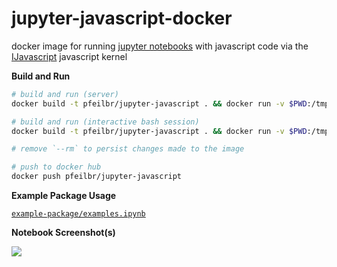 # jupyter-javascript-docker

docker image for running [jupyter notebooks](https://jupyter.org/) with javascript code via the [IJavascript](https://github.com/n-riesco/ijavascript)  javascript kernel

**Build and Run**

```sh
# build and run (server)
docker build -t pfeilbr/jupyter-javascript . && docker run -v $PWD:/tmp/working -w=/tmp/working -p 8888:8888 --rm pfeilbr/jupyter-javascript

# build and run (interactive bash session)
docker build -t pfeilbr/jupyter-javascript . && docker run -v $PWD:/tmp/working -w=/tmp/working -p 8888:8888 --rm -it pfeilbr/jupyter-javascript bash -i

# remove `--rm` to persist changes made to the image

# push to docker hub
docker push pfeilbr/jupyter-javascript
```

**Example Package Usage**

[`example-package/examples.ipynb`](example-package/scratch.ipynb)

**Notebook Screenshot(s)**

![](https://www.evernote.com/l/AAFEfmgSpR9EoJgKwwGedCsiqu4nCeQBPUoB/image.png)